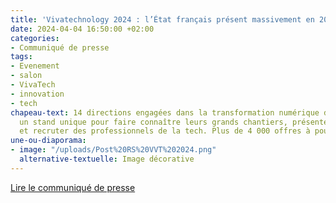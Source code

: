 ```yaml
---
title: 'Vivatechnology 2024 : l’État français présent massivement en 2024'
date: 2024-04-04 16:50:00 +02:00
categories:
- Communiqué de presse
tags:
- Evenement
- salon
- VivaTech
- innovation
- tech
chapeau-text: 14 directions engagées dans la transformation numérique de l’État sur
  un stand unique pour faire connaître leurs grands chantiers, présenter leurs offres
  et recruter des professionnels de la tech. Plus de 4 000 offres à pourvoir.
une-ou-diaporama:
- image: "/uploads/Post%20RS%20VVT%202024.png"
  alternative-textuelle: Image décorative
---
```


<div class="lien-important"><p><a href="https://numerique.gouv.fr/espace-presse/vivatechnology-2024-letat-francais-present-massivement-en-2024/">Lire le communiqué de presse</a></p></div>